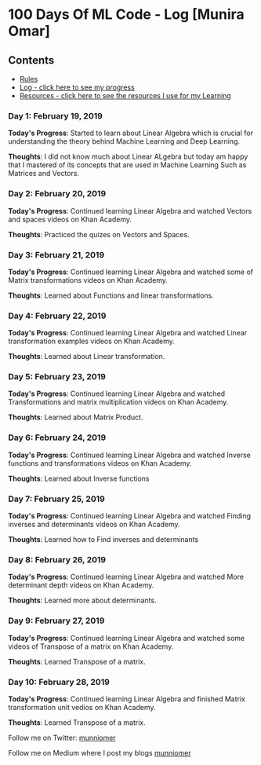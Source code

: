 # 100 Days Of ML Code - Log [Munira Omar]

## Contents

* [Rules](rules.md)
* [Log - click here to see my progress](log.md)
* [Resources - click here to see the resources I use for my Learning](resources.md)

### Day 1: February 19, 2019

**Today's Progress**: Started to learn about Linear Algebra which is crucial for understanding the theory behind Machine Learning and Deep Learning.

**Thoughts**: I did not know much about Linear ALgebra but today am happy that I mastered of its concepts that are used in Machine Learning Such as Matrices and Vectors.


### Day 2: February 20, 2019

**Today's Progress**: Continued learning Linear Algebra and watched Vectors and spaces videos on Khan Academy.

**Thoughts**: Practiced the quizes on Vectors and Spaces.


### Day 3: February 21, 2019

**Today's Progress**: Continued learning Linear Algebra and watched some of Matrix transformations videos on Khan Academy.

**Thoughts**: Learned about Functions and linear transformations.


### Day 4: February 22, 2019

**Today's Progress**: Continued learning Linear Algebra and watched Linear transformation examples videos on Khan Academy.

**Thoughts**: Learned about Linear transformation.


### Day 5: February 23, 2019

**Today's Progress**: Continued learning Linear Algebra and watched Transformations and matrix multiplication videos on Khan Academy.

**Thoughts**: Learned about Matrix Product.


### Day 6: February 24, 2019

**Today's Progress**: Continued learning Linear Algebra and watched Inverse functions and transformations videos on Khan Academy.

**Thoughts**: Learned about Inverse functions

### Day 7: February 25, 2019

**Today's Progress**: Continued learning Linear Algebra and watched Finding inverses and determinants videos on Khan Academy.

**Thoughts**: Learned how to Find inverses and determinants


### Day 8: February 26, 2019

**Today's Progress**: Continued learning Linear Algebra and watched More determinant depth videos on Khan Academy.

**Thoughts**: Learned more about determinants.

### Day 9: February 27, 2019

**Today's Progress**: Continued learning Linear Algebra and watched some videos of Transpose of a matrix on Khan Academy.

**Thoughts**: Learned Transpose of a matrix.

### Day 10: February 28, 2019

**Today's Progress**: Continued learning Linear Algebra and finished Matrix transformation unit vedios on Khan Academy.

**Thoughts**: Learned Transpose of a matrix.

Follow me on Twitter: [munniomer](https://twitter.com/munniomer)

Follow me on Medium where I post my blogs [munniomer](https://medium.com/@munniomer)

